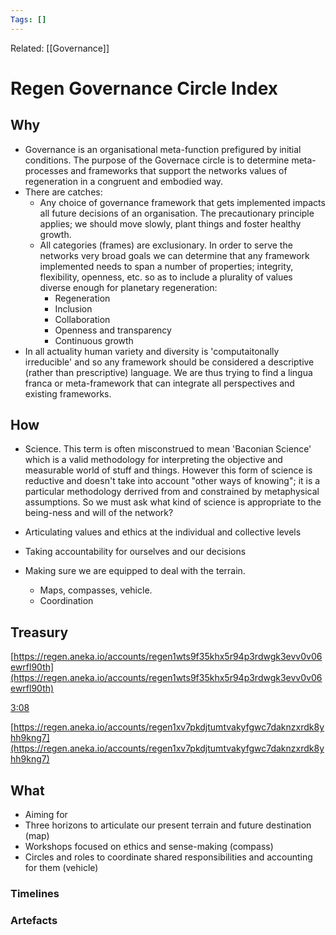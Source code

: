 ```yaml
---
Tags: []
---
```

Related: [[Governance]]
# Regen Governance Circle Index

## Why
- Governance is an organisational meta-function prefigured by initial conditions. The purpose of the Governace circle is to determine meta-processes and frameworks that support the networks values of regeneration in a congruent and embodied way. 
- There are catches:
	- Any choice of governance framework that gets implemented impacts all future decisions of an organisation. The precautionary principle applies; we should move slowly, plant things and foster healthy growth.
	- All categories (frames) are exclusionary. In order to serve the networks very broad goals we can determine that any framework implemented needs to span a number of properties; integrity, flexibility, openness, etc. so as to include a plurality of values diverse enough for planetary regeneration:
		- Regeneration
		- Inclusion
		- Collaboration
		- Openness and transparency
		- Continuous growth
- In all actuality human variety and diversity is 'computaitonally irreducible' and so any framework should be considered a descriptive (rather than prescriptive) language. We are thus trying to find a lingua franca or meta-framework that can integrate all perspectives and existing frameworks. 
 
## How
- Science. This term is often misconstrued to mean 'Baconian Science' which is a valid methodology for interpreting the objective and measurable world of stuff and things. However this form of science is reductive and doesn't take into account "other ways of knowing"; it is a particular methodology derrived from and constrained by metaphysical assumptions. So we must ask what kind of science is appropriate to the being-ness and will of the network? 


- Articulating values and ethics at the individual and collective levels
- Taking accountability for ourselves and our decisions
- Making sure we are equipped to deal with the terrain. 
	- Maps, compasses, vehicle. 
	- Coordination



## Treasury


[](https://regenfoundation.slack.com/archives/D02PWGPE7D5/p1639577318000200)  

[https://regen.aneka.io/accounts/regen1wts9f35khx5r94p3rdwgk3evv0v06ewrfl90th](https://regen.aneka.io/accounts/regen1wts9f35khx5r94p3rdwgk3evv0v06ewrfl90th)



[3:08](https://regenfoundation.slack.com/archives/D02PWGPE7D5/p1639577325000400)

[https://regen.aneka.io/accounts/regen1xv7pkdjtumtvakyfgwc7daknzxrdk8yhh9kng7](https://regen.aneka.io/accounts/regen1xv7pkdjtumtvakyfgwc7daknzxrdk8yhh9kng7)

## What 
- Aiming for 
- Three horizons to articulate our present terrain and future destination (map)
- Workshops focused on ethics and sense-making (compass)
- Circles and roles to coordinate shared responsibilities and accounting for them (vehicle)




### Timelines
### Artefacts